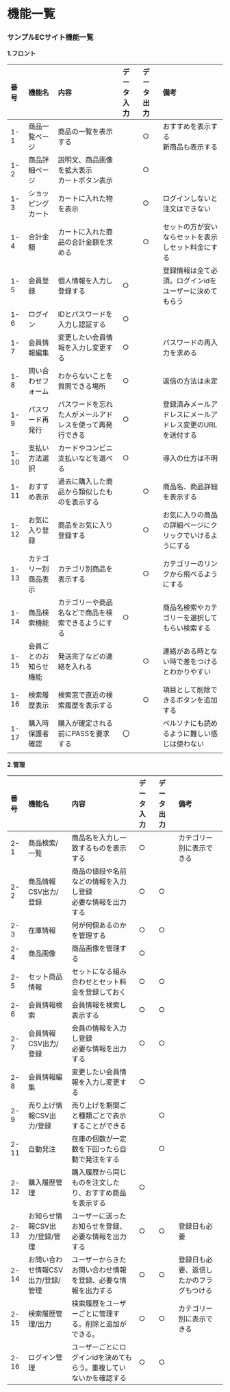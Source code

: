 # 機能一覧
### サンプルECサイト機能一覧
**1.フロント**

|番号|機能名|内容|データ入力|データ出力|備考|
|:---|:---|:---|:---|:---|:---|
|1-1|商品一覧ページ|商品の一覧を表示する||○|おすすめを表示する<br>新商品も表示する|
|1-2|商品詳細ページ|説明文、商品画像を拡大表示<br>カートボタン表示||○||
|1-3|ショッピングカート|カートに入れた物を表示||○|ログインしないと注文はできない|
|1-4|合計金額|カートに入れた商品の合計金額を求める||○|セットの方が安いならセットを表示しセット料金にする|
|1-5|会員登録|個人情報を入力し登録する|○||登録情報は全て必須。ログインidをユーザーに決めてもらう|
|1-6|ログイン|IDとパスワードを入力し認証する|○|||
|1-7|会員情報編集|変更したい会員情報を入力し変更する|○||パスワードの再入力を求める|
|1-8|問い合わせフォーム|わからないことを質問できる場所|○||返信の方法は未定|
|1-9|パスワード再発行|パスワードを忘れた人がメールアドレスを使って再発行できる|○||登録済みメールアドレスにメールアドレス変更のURLを送付する|
|1-10|支払い方法選択|カードやコンビニ支払いなどを選べる|○||導入の仕方は不明|
|1-11|おすすめ表示|過去に購入した商品から類似したものを表示する||○|商品名、商品詳細を表示する|
|1-12|お気に入り登録|商品をお気に入り登録する||○|お気に入りの商品の詳細ページにクリックでいけるようにする|
|1-13|カテゴリー別商品表示|カテゴリ別商品を表示する||○|カテゴリーのリンクから飛べるようにする|
|1-14|商品検索機能|カテゴリーや商品名などで商品を検索できるようにする|○||商品名検索やカテゴリーを選択してもらい検索する|
|1-15|会員ごとのお知らせ機能|発送完了などの連絡を入れる||○|連絡がある時とない時で差をつけるとわかりやすい|
|1-16|検索履歴表示|検索窓で直近の検索履歴を表示する||○|項目として削除できるボタンを追加する|
|1-17|購入時保護者確認|購入が確定される前にPASSを要求する|〇||ペルソナにも読めるように難しい感じは使わない|
|||||||



**2.管理**

|番号|機能名|内容|データ入力|データ出力|備考|
|:---|:---|:---|:---|:---|:---|
|2-1|商品検索/一覧|商品名を入力し一致するものを表示する|○||カテゴリー別に表示できる|
|2-2|商品情報CSV出力/登録|商品の値段や名前などの情報を入力し登録<br>必要な情報を出力する|○|○||
|2-3|在庫情報|何が何個あるのかを管理する|○|○||
|2-4|商品画像|商品画像を管理する|○|||
|2-5|セット商品情報|セットになる組み合わせとセット料金を登録しておく|○|○||
|2-6|会員情報検索|会員情報を検索し表示する|○|○||
|2-7|会員情報CSV出力/登録|会員の情報を入力し登録<br>必要な情報を出力する|○|○||
|2-8|会員情報編集|変更したい会員情報を入力し変更する|○|||
|2-9|売り上げ情報CSV出力/登録|売り上げを期間ごと種類ごとで表示することができる||○||
|2-11|自動発注|在庫の個数が一定数を下回ったら自動で発注をする||○||
|2-12|購入履歴管理|購入履歴から同じものを注文したり、おすすめ商品を表示する|○|||
|2-13|お知らせ情報CSV出力/登録/管理|ユーザーに送ったお知らせを登録、必要な情報を出力する|○|○|登録日も必要|
|2-14|お問い合わせ情報CSV出力/登録/管理|ユーザーからきたお問い合わせ情報を登録、必要な情報を出力する|○|○|登録日も必要、返信したかのフラグもつける|
|2-15|検索履歴管理/出力|検索履歴をユーザーごとに管理する。削除と追加ができる。|○|○|カテゴリー別に表示できる|
|2-16|ログイン管理|ユーザーごとにログインidを決めてもらう。重複していないかを確認する|○|○||



